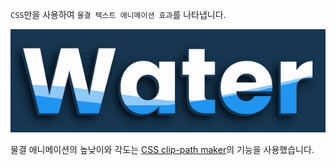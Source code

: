 `CSS`만을 사용하여 `물결 텍스트 애니메이션 효과`를 나타냅니다.

![waterGif](ezgif.com-gif-maker.gif)

물결 애니메이션의 높낮이와 각도는
[CSS clip-path maker](https://bennettfeely.com/clippy/)의 기능을 사용했습니다.